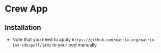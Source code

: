 # Crew App

## Installation
- Note that you need to apply `https://github.com/matrix-org/matrix-ios-sdk/pull/1402` to your pod manually
